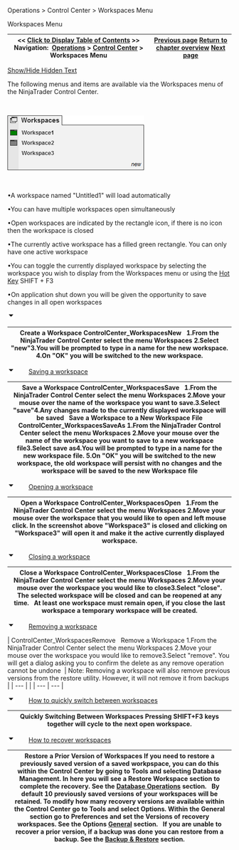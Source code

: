 ﻿


Operations \> Control Center \> Workspaces Menu






















Workspaces Menu







| \<\< [Click to Display Table of Contents](workspaces_menu.md) \>\> **Navigation:**     [Operations](operations.md) \> [Control Center](control_center.md) \> Workspaces Menu | [Previous page](tools_menu.md) [Return to chapter overview](control_center.md) [Next page](connections_menu.md) |
| --- | --- |




[Show/Hide Hidden Text](javascript:HMToggleExpandAll(!HMAnyToggleOpen()) "Click to open/close expanding sections")









The following menus and items are available via the Workspaces menu of the NinjaTrader Control Center.


 


![ControlCenter_WorkspacesMain](controlcenter_workspacesmain.png)


 


•A workspace named "Untitled1" will load automatically

•You can have multiple workspaces open simultaneously 

•Open workspaces are indicated by the rectangle icon, if there is no icon then the workspace is closed

•The currently active workspace has a filled green rectangle. You can only have one active workspace

•You can toggle the currently displayed workspace by selecting the workspace you wish to display from the Workspaces menu or using the [Hot Key](hot_key_manager.md) SHIFT \+ F3

•On application shut down you will be given the opportunity to save changes in all open workspaces 

![tog_minus](tog_minus.gif)




| Create a Workspace ControlCenter_WorkspacesNew   1\.From the NinjaTrader Control Center select the menu Workspaces 2\.Select "new"3\.You will be prompted to type in a name for the new workspace. 4\.On "OK" you will be switched to the new workspace. |
| --- |



![tog_minus](tog_minus.gif)        [Saving a workspace](javascript:HMToggle('toggle','SavingAWorkspace','SavingAWorkspace_ICON'))




| Save a Workspace ControlCenter_WorkspacesSave   1\.From the NinjaTrader Control Center select the menu Workspaces 2\.Move your mouse over the name of the workspace you want to save.3\.Select "save"4\.Any changes made to the currently displayed workspace will be saved   Save a Workspace to a New Workspace File ControlCenter_WorkspacesSaveAs 1\.From the NinjaTrader Control Center select the menu Workspaces 2\.Move your mouse over the name of the workspace you want to save to a new workspace file3\.Select save as4\.You will be prompted to type in a name for the new workspace file. 5\.On "OK" you will be switched to the new workspace, the old workspace will persist with no changes and the workspace will be saved to the new Workspace file |
| --- |



![tog_minus](tog_minus.gif)        [Opening a workspace](javascript:HMToggle('toggle','OpeningAWorkspace','OpeningAWorkspace_ICON'))




| Open a Workspace ControlCenter_WorkspacesOpen   1\.From the NinjaTrader Control Center select the menu Workspaces 2\.Move your mouse over the workspace that you would like to open and left mouse click. In the screenshot above "Workspace3" is closed and clicking on "Workspace3" will open it and make it the active currently displayed workspace. |
| --- |



![tog_minus](tog_minus.gif)        [Closing a workspace](javascript:HMToggle('toggle','ClosingAWorkspace','ClosingAWorkspace_ICON'))




| Close a Workspace ControlCenter_WorkspacesClose   1\.From the NinjaTrader Control Center select the menu Workspaces 2\.Move your mouse over the workspace you would like to close3\.Select "close". The selected workspace will be closed and can be reopened at any time.   At least one workspace must remain open, if you close the last workspace a temporary workspace will be created. |
| --- |



![tog_minus](tog_minus.gif)        [Removing a workspace](javascript:HMToggle('toggle','RemovingAWorkspace','RemovingAWorkspace_ICON'))




| ControlCenter_WorkspacesRemove   Remove a Workspace 1\.From the NinjaTrader Control Center select the menu Workspaces 2\.Move your mouse over the workspace you would like to remove3\.Select "remove". You will get a dialog asking you to confirm the delete as any remove operation cannot be undone    | Note: Removing a workspace will also remove previous versions from the restore utility. However, it will not remove it from backups | | --- | |
| --- | --- |



![tog_minus](tog_minus.gif)        [How to quickly switch between workspaces](javascript:HMToggle('toggle','HowToQuicklySwitchBetweenWorkspaces','HowToQuicklySwitchBetweenWorkspaces_ICON'))




| Quickly Switching Between Workspaces Pressing SHIFT\+F3 keys together will cycle to the next open workspace. |
| --- |



![tog_minus](tog_minus.gif)        [How to recover workspaces](javascript:HMToggle('toggle','HowtorecoverWorkspaces','HowtorecoverWorkspaces_ICON'))




| Restore a Prior Version of Workspaces If you need to restore a previously saved version of a saved workpspace, you can do this within the Control Center by going to Tools and selecting Database Management. In here you will see a Restore Workspace section to complete the recovery. See the [Database Operations](database_operations.md) section.   By default 10 previously saved versions of your workspaces will be retained. To modify how many recovery versions are available within the Control Center go to Tools and select Options. Within the General section go to Preferences and set the Versions of recovery workspaces. See the Options [General](general_section.md) section.   If you are unable to recover a prior version, if a backup was done you can restore from a backup. See the [Backup \& Restore](backup__restore.md) section. |
| --- |










